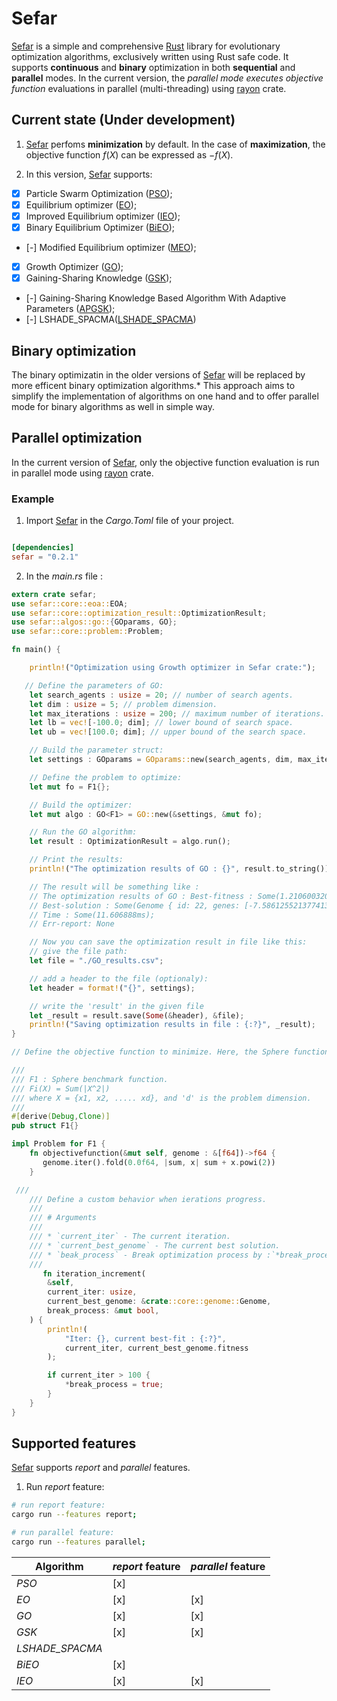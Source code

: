 # Sefar

[Sefar](https://github.com/SaadDAHMANI/sefar) is a simple and comprehensive [Rust](https://github.com/rust-lang/rust) library for evolutionary optimization algorithms, exclusively written using Rust safe code. It supports **continuous** and **binary** optimization in both **sequential** and **parallel** modes. In the current version, the *_parallel mode executes objective function_* evaluations in parallel (multi-threading) using [rayon](https://github.com/rayon-rs/rayon) crate.

## Current state (Under development)

1. [Sefar](https://github.com/SaadDAHMANI/sefar) perfoms **minimization** by default. In the case of **maximization**, the objective function $f(X)$ can be expressed as $-f(X)$.

2. In this version, [Sefar](https://github.com/SaadDAHMANI/sefar) supports:

- [X] Particle Swarm Optimization ([PSO](https://doi.org/10.1109/ICNN.1995.488968));
- [X] Equilibrium optimizer ([EO](https://doi.org/10.1016/j.knosys.2019.105190));
- [X] Improved Equilibrium optimizer ([IEO](https://doi.org/10.3390/sym14061227));
- [X] Binary Equilibrium Optimizer ([BiEO](https://doi.org/10.1016/j.enbuild.2022.112503));
- [-] Modified Equilibrium optimizer ([MEO](https://doi.org/10.1016/j.asoc.2020.106542));
- [X] Growth Optimizer ([GO](https://doi.org/10.1016/j.knosys.2022.110206));
- [X] Gaining-Sharing Knowledge ([GSK](https://doi.org/10.1007/s13042-019-01053-x));
- [-] Gaining-Sharing Knowledge Based Algorithm With Adaptive Parameters ([APGSK](https://doi:10.1109/ACCESS.2021.3076091));
- [-] LSHADE_SPACMA([LSHADE_SPACMA](https://ieeexplore.ieee.org/document/7969307))

## Binary optimization
The binary optimizatin in the older versions of [Sefar](https://github.com/SaadDAHMANI/sefar) will be replaced by more efficent binary optimization algorithms.*
This approach aims to simplify the implementation of algorithms on one hand and to offer parallel mode for binary algorithms as well in simple way.

## Parallel optimization
In the current version of [Sefar](https://github.com/SaadDAHMANI/sefar), only the objective function evaluation is run in parallel mode using [rayon](https://github.com/rayon-rs/rayon) crate.

### Example
1. Import [Sefar](https://github.com/SaadDAHMANI/sefar) in the *Cargo.Toml* file of your project.

```toml

[dependencies]
sefar = "0.2.1"
```

2. In the *main.rs* file :

```rust
extern crate sefar;
use sefar::core::eoa::EOA;
use sefar::core::optimization_result::OptimizationResult;
use sefar::algos::go::{GOparams, GO};
use sefar::core::problem::Problem;

fn main() {

    println!("Optimization using Growth optimizer in Sefar crate:");

   // Define the parameters of GO:
    let search_agents : usize = 20; // number of search agents.
    let dim : usize = 5; // problem dimension.
    let max_iterations : usize = 200; // maximum number of iterations.
    let lb = vec![-100.0; dim]; // lower bound of search space.
    let ub = vec![100.0; dim]; // upper bound of the search space.

    // Build the parameter struct:
    let settings : GOparams = GOparams::new(search_agents, dim, max_iterations, &lb, &ub);

    // Define the problem to optimize:
    let mut fo = F1{};

    // Build the optimizer:
    let mut algo : GO<F1> = GO::new(&settings, &mut fo);

    // Run the GO algorithm:
    let result : OptimizationResult = algo.run();

    // Print the results:
    println!("The optimization results of GO : {}", result.to_string());

    // The result will be something like :
    // The optimization results of GO : Best-fitness : Some(1.2106003206412792e-54);
    // Best-solution : Some(Genome { id: 22, genes: [-7.586125521377413e-28, -7.519595439155215e-28, -2.2218253597758204e-29, -6.135485510888784e-29, -3.7827445210037567e-28], fitness: Some(1.2882857900967827e-54) });
    // Time : Some(11.606888ms);
    // Err-report: None

    // Now you can save the optimization result in file like this:
    // give the file path: 
    let file = "./GO_results.csv";

    // add a header to the file (optionaly):
    let header = format!("{}", settings);

    // write the 'result' in the given file
    let _result = result.save(Some(&header), &file);
    println!("Saving optimization results in file : {:?}", _result);
}

// Define the objective function to minimize. Here, the Sphere function is implemented.

///
/// F1 : Sphere benchmark function.
/// Fi(X) = Sum(|X^2|)
/// where X = {x1, x2, ..... xd}, and 'd' is the problem dimension.
///
#[derive(Debug,Clone)]
pub struct F1{}

impl Problem for F1 {
    fn objectivefunction(&mut self, genome : &[f64])->f64 {
       genome.iter().fold(0.0f64, |sum, x| sum + x.powi(2))
    }

 ///
    /// Define a custom behavior when ierations progress.
    ///
    /// # Arguments
    ///
    /// * `current_iter` - The current iteration.
    /// * `current_best_genome` - The current best solution.
    /// * `beak_process` - Break optimization process by :`*break_process = true`;
    ///
       fn iteration_increment(
        &self,
        current_iter: usize,
        current_best_genome: &crate::core::genome::Genome,
        break_process: &mut bool,
    ) {
        println!(
            "Iter: {}, current best-fit : {:?}",
            current_iter, current_best_genome.fitness
        );

        if current_iter > 100 {
            *break_process = true;
        }
    }
}
```

## Supported features
[Sefar](https://github.com/SaadDAHMANI/sefar) supports *_report_* and *_parallel_* features.

1. Run *_report_* feature:

```bash
# run report feature:
cargo run --features report;

# run parallel feature:
cargo run --features parallel;
```

|Algorithm       | *_report_* feature | *_parallel_* feature |
|----------------|--------------------| ---------------------|
|*PSO*           | [x]                |                      |
|*EO*            | [x]                | [x]                  |
|*GO*            | [x]                | [x]                  |
|*GSK*           | [x]                | [x]                  |
|*LSHADE_SPACMA* |                    |                      |
|*BiEO*          | [x]                |                      |
|*IEO*           | [x]                | [x]                  |
